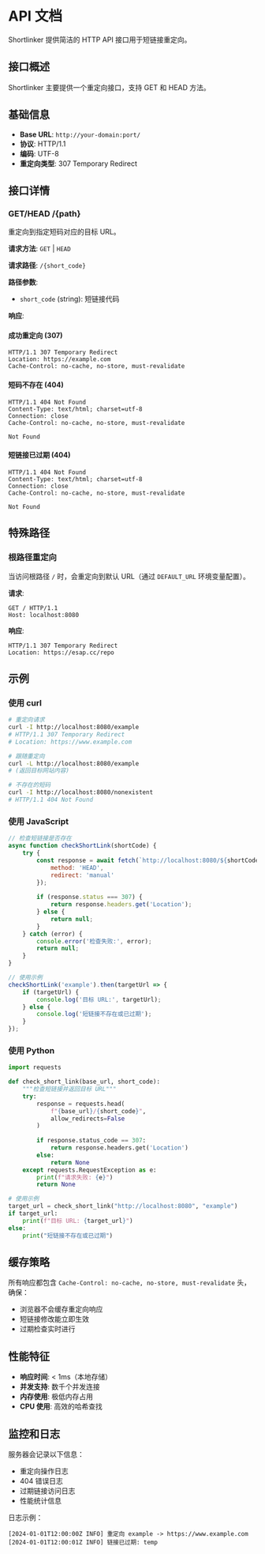 # API 文档

Shortlinker 提供简洁的 HTTP API 接口用于短链接重定向。

## 接口概述

Shortlinker 主要提供一个重定向接口，支持 GET 和 HEAD 方法。

## 基础信息

- **Base URL**: `http://your-domain:port/`
- **协议**: HTTP/1.1
- **编码**: UTF-8
- **重定向类型**: 307 Temporary Redirect

## 接口详情

### GET/HEAD /{path}

重定向到指定短码对应的目标 URL。

**请求方法**: `GET` | `HEAD`

**请求路径**: `/{short_code}`

**路径参数**:
- `short_code` (string): 短链接代码

**响应**:

#### 成功重定向 (307)
```http
HTTP/1.1 307 Temporary Redirect
Location: https://example.com
Cache-Control: no-cache, no-store, must-revalidate
```

#### 短码不存在 (404)
```http
HTTP/1.1 404 Not Found
Content-Type: text/html; charset=utf-8
Connection: close
Cache-Control: no-cache, no-store, must-revalidate

Not Found
```

#### 短链接已过期 (404)
```http
HTTP/1.1 404 Not Found
Content-Type: text/html; charset=utf-8
Connection: close
Cache-Control: no-cache, no-store, must-revalidate

Not Found
```

## 特殊路径

### 根路径重定向

当访问根路径 `/` 时，会重定向到默认 URL（通过 `DEFAULT_URL` 环境变量配置）。

**请求**:
```http
GET / HTTP/1.1
Host: localhost:8080
```

**响应**:
```http
HTTP/1.1 307 Temporary Redirect
Location: https://esap.cc/repo
```

## 示例

### 使用 curl

```bash
# 重定向请求
curl -I http://localhost:8080/example
# HTTP/1.1 307 Temporary Redirect
# Location: https://www.example.com

# 跟随重定向
curl -L http://localhost:8080/example
# (返回目标网站内容)

# 不存在的短码
curl -I http://localhost:8080/nonexistent
# HTTP/1.1 404 Not Found
```

### 使用 JavaScript

```javascript
// 检查短链接是否存在
async function checkShortLink(shortCode) {
    try {
        const response = await fetch(`http://localhost:8080/${shortCode}`, {
            method: 'HEAD',
            redirect: 'manual'
        });
        
        if (response.status === 307) {
            return response.headers.get('Location');
        } else {
            return null;
        }
    } catch (error) {
        console.error('检查失败:', error);
        return null;
    }
}

// 使用示例
checkShortLink('example').then(targetUrl => {
    if (targetUrl) {
        console.log('目标 URL:', targetUrl);
    } else {
        console.log('短链接不存在或已过期');
    }
});
```

### 使用 Python

```python
import requests

def check_short_link(base_url, short_code):
    """检查短链接并返回目标 URL"""
    try:
        response = requests.head(
            f"{base_url}/{short_code}",
            allow_redirects=False
        )
        
        if response.status_code == 307:
            return response.headers.get('Location')
        else:
            return None
    except requests.RequestException as e:
        print(f"请求失败: {e}")
        return None

# 使用示例
target_url = check_short_link("http://localhost:8080", "example")
if target_url:
    print(f"目标 URL: {target_url}")
else:
    print("短链接不存在或已过期")
```

## 缓存策略

所有响应都包含 `Cache-Control: no-cache, no-store, must-revalidate` 头，确保：
- 浏览器不会缓存重定向响应
- 短链接修改能立即生效
- 过期检查实时进行

## 性能特征

- **响应时间**: < 1ms（本地存储）
- **并发支持**: 数千个并发连接
- **内存使用**: 极低内存占用
- **CPU 使用**: 高效的哈希查找

## 监控和日志

服务器会记录以下信息：
- 重定向操作日志
- 404 错误日志
- 过期链接访问日志
- 性能统计信息

日志示例：
```
[2024-01-01T12:00:00Z INFO] 重定向 example -> https://www.example.com
[2024-01-01T12:00:01Z INFO] 链接已过期: temp
```
